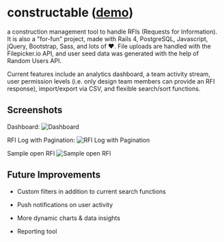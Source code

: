 # constructable ([demo](http://constructable.herokuapp.com))

a construction management tool to handle RFIs (Requests for Information). It is also a "for-fun" project, made with Rails 4, PostgreSQL, Javascript, jQuery, Bootstrap, Sass, and lots of &hearts;. File uploads are handled with the Filepicker.io API, and user seed data was generated with the help of Random Users API.

Current features include an analytics dashboard, a team activity stream, user permission levels (i.e. only design team members can provide an RFI response), import/export via CSV, and flexible search/sort functions.

## Screenshots

Dashboard:
![Dashboard](http://i.imgur.com/kWVpqnD.png)

RFI Log with Pagination:
![RFI Log with Pagination](http://i.imgur.com/QPurcPb.png)

Sample open RFI
![Sample open RFI](http://i.imgur.com/FgsP0Tl.png)

## Future Improvements

* Custom filters in addition to current search functions

* Push notifications on user activity

* More dynamic charts & data insights

* Reporting tool

